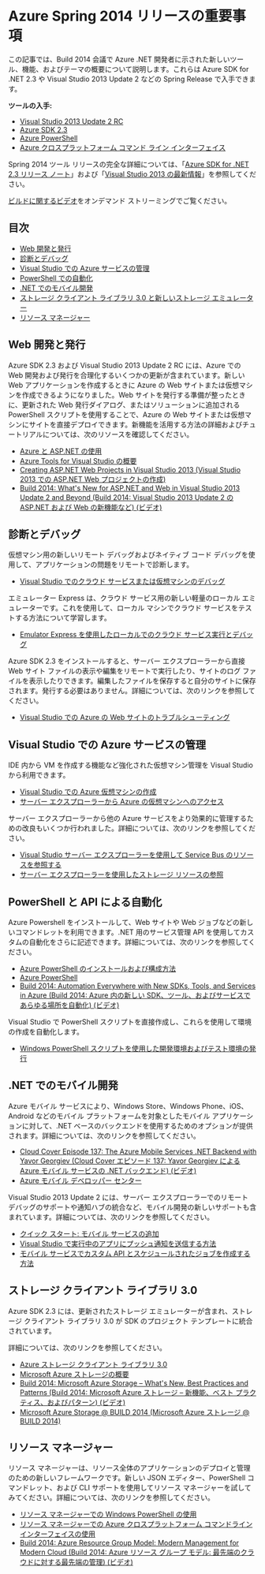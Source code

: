 <properties pageTitle="Azure Spring 2014 release highlights - .NET Dev Center" metaKeywords="azure .net sdk 2.3" description="Learn about the new tools and features available for Azure .NET developers." documentationCenter=".NET" title="Azure Spring 2014 release highlights" authors="mollybos" solutions="" manager="carolz" editor="mollybos" />

<tags ms.service="multiple" ms.workload="multiple" ms.tgt_pltfrm="na" ms.devlang="dotnet" ms.topic="article" ms.date="01/01/1900" ms.author="mollybos"></tags>

# Azure Spring 2014 リリースの重要事項

この記事では、Build 2014 会議で Azure .NET 開発者に示された新しいツール、機能、およびテーマの概要について説明します。これらは Azure SDK for .NET 2.3 や Visual Studio 2013 Update 2 などの Spring Release で入手できます。

**ツールの入手:**

-   [Visual Studio 2013 Update 2 RC][Visual Studio 2013 Update 2 RC]
-   [Azure SDK 2.3][Azure SDK 2.3]
-   [Azure PowerShell][Azure PowerShell]
-   [Azure クロスプラットフォーム コマンド ライン インターフェイス][Azure クロスプラットフォーム コマンド ライン インターフェイス]

Spring 2014 ツール リリースの完全な詳細については、「[Azure SDK for .NET 2.3 リリース ノート][Azure SDK for .NET 2.3 リリース ノート]」および「[Visual Studio 2013 の最新情報][Visual Studio 2013 の最新情報]」を参照してください。

[ビルドに関するビデオ][ビルドに関するビデオ]をオンデマンド ストリーミングでご覧ください。

## 目次

-   [Web 開発と発行][Web 開発と発行]
-   [診断とデバッグ][診断とデバッグ]
-   [Visual Studio での Azure サービスの管理][Visual Studio での Azure サービスの管理]
-   [PowerShell での自動化][PowerShell での自動化]
-   [.NET でのモバイル開発][.NET でのモバイル開発]
-   [ストレージ クライアント ライブラリ 3.0 と新しいストレージ エミュレーター][ストレージ クライアント ライブラリ 3.0 と新しいストレージ エミュレーター]
-   [リソース マネージャー][リソース マネージャー]

## <span id="webdeploy"></span></a>Web 開発と発行

Azure SDK 2.3 および Visual Studio 2013 Update 2 RC には、Azure での Web 開発および発行を合理化するいくつかの更新が含まれています。新しい Web アプリケーションを作成するときに Azure の Web サイトまたは仮想マシンを作成できるようになりました。Web サイトを発行する準備が整ったときに、更新された Web 発行ダイアログ、またはソリューションに追加される PowerShell スクリプトを使用することで、Azure の Web サイトまたは仮想マシンにサイトを直接デプロイできます。新機能を活用する方法の詳細およびチュートリアルについては、次のリソースを確認してください。

-   [Azure と ASP.NET の使用][Azure と ASP.NET の使用]
-   [Azure Tools for Visual Studio の概要][Azure Tools for Visual Studio の概要]
-   [Creating ASP.NET Web Projects in Visual Studio 2013 (Visual Studio 2013 での ASP.NET Web プロジェクトの作成)][Creating ASP.NET Web Projects in Visual Studio 2013 (Visual Studio 2013 での ASP.NET Web プロジェクトの作成)]
-   [Build 2014: What's New for ASP.NET and Web in Visual Studio 2013 Update 2 and Beyond (Build 2014: Visual Studio 2013 Update 2 の ASP.NET および Web の新機能など) (ビデオ)][Build 2014: What's New for ASP.NET and Web in Visual Studio 2013 Update 2 and Beyond (Build 2014: Visual Studio 2013 Update 2 の ASP.NET および Web の新機能など) (ビデオ)]

## <span id="diagnostics"></span></a>診断とデバッグ

仮想マシン用の新しいリモート デバッグおよびネイティブ コード デバッグを使用して、アプリケーションの問題をリモートで診断します。

-   [Visual Studio でのクラウド サービスまたは仮想マシンのデバッグ][Visual Studio でのクラウド サービスまたは仮想マシンのデバッグ]

エミュレーター Express は、クラウド サービス用の新しい軽量のローカル エミュレーターです。これを使用して、ローカル マシンでクラウド サービスをテストする方法について学習します。

-   [Emulator Express を使用したローカルでのクラウド サービス実行とデバッグ][Emulator Express を使用したローカルでのクラウド サービス実行とデバッグ]

Azure SDK 2.3 をインストールすると、サーバー エクスプローラーから直接 Web サイト ファイルの表示や編集をリモートで実行したり、サイトのログ ファイルを表示したりできます。編集したファイルを保存すると自分のサイトに保存されます。発行する必要はありません。詳細については、次のリンクを参照してください。

-   [Visual Studio での Azure の Web サイトのトラブルシューティング][Visual Studio での Azure の Web サイトのトラブルシューティング]

## <span id="service-management"></span></a>Visual Studio での Azure サービスの管理

IDE 内から VM を作成する機能など強化された仮想マシン管理を Visual Studio から利用できます。

-   [Visual Studio での Azure 仮想マシンの作成][Visual Studio での Azure 仮想マシンの作成]
-   [サーバー エクスプローラーから Azure の仮想マシンへのアクセス][サーバー エクスプローラーから Azure の仮想マシンへのアクセス]

サーバー エクスプローラーから他の Azure サービスをより効果的に管理するための改良もいくつか行われました。詳細については、次のリンクを参照してください。

-   [Visual Studio サーバー エクスプローラーを使用して Service Bus のリソースを参照する][Visual Studio サーバー エクスプローラーを使用して Service Bus のリソースを参照する]
-   [サーバー エクスプローラーを使用したストレージ リソースの参照][サーバー エクスプローラーを使用したストレージ リソースの参照]

## <span id="automation"></span></a>PowerShell と API による自動化

Azure Powershell をインストールして、Web サイトや Web ジョブなどの新しいコマンドレットを利用できます。.NET 用のサービス管理 API を使用してカスタムの自動化をさらに記述できます。詳細については、次のリンクを参照してください。

-   [Azure PowerShell のインストールおよび構成方法][Azure PowerShell のインストールおよび構成方法]
-   [Azure PowerShell][1]
-   [Build 2014: Automation Everywhere with New SDKs, Tools, and Services in Azure (Build 2014: Azure 内の新しい SDK、ツール、およびサービスであらゆる場所を自動化) (ビデオ)][Build 2014: Automation Everywhere with New SDKs, Tools, and Services in Azure (Build 2014: Azure 内の新しい SDK、ツール、およびサービスであらゆる場所を自動化) (ビデオ)]

Visual Studio で PowerShell スクリプトを直接作成し、これらを使用して環境の作成を自動化します。

-   [Windows PowerShell スクリプトを使用した開発環境およびテスト環境の発行][Windows PowerShell スクリプトを使用した開発環境およびテスト環境の発行]

## <span id="mobile"></span></a>.NET でのモバイル開発

Azure モバイル サービスにより、Windows Store、Windows Phone、iOS、Android などのモバイル プラットフォームを対象としたモバイル アプリケーションに対して、.NET ベースのバックエンドを使用するためのオプションが提供されます。詳細については、次のリンクを参照してください。

-   [Cloud Cover Episode 137: The Azure Mobile Services .NET Backend with Yavor Georgiev (Cloud Cover エピソード 137: Yavor Georgiev による Azure モバイル サービスの .NET バックエンド) (ビデオ)][Cloud Cover Episode 137: The Azure Mobile Services .NET Backend with Yavor Georgiev (Cloud Cover エピソード 137: Yavor Georgiev による Azure モバイル サービスの .NET バックエンド) (ビデオ)]
-   [Azure モバイル デベロッパー センター][Azure モバイル デベロッパー センター]

Visual Studio 2013 Update 2 には、サーバー エクスプローラーでのリモート デバッグのサポートや通知ハブの統合など、モバイル開発の新しいサポートも含まれています。詳細については、次のリンクを参照してください。

-   [クイック スタート: モバイル サービスの追加][クイック スタート: モバイル サービスの追加]
-   [Visual Studio で実行中のアプリにプッシュ通知を送信する方法][Visual Studio で実行中のアプリにプッシュ通知を送信する方法]
-   [モバイル サービスでカスタム API とスケジュールされたジョブを作成する方法][モバイル サービスでカスタム API とスケジュールされたジョブを作成する方法]

## <span id="storage"></span></a>ストレージ クライアント ライブラリ 3.0

Azure SDK 2.3 には、更新されたストレージ エミュレーターが含まれ、ストレージ クライアント ライブラリ 3.0 が SDK のプロジェクト テンプレートに統合されています。

詳細については、次のリンクを参照してください。

-   [Azure ストレージ クライアント ライブラリ 3.0][Azure ストレージ クライアント ライブラリ 3.0]
-   [Microsoft Azure ストレージの概要][Microsoft Azure ストレージの概要]
-   [Build 2014: Microsoft Azure Storage – What's New, Best Practices and Patterns (Build 2014: Microsoft Azure ストレージ – 新機能、ベスト プラクティス、およびパターン) (ビデオ)][Build 2014: Microsoft Azure Storage – What's New, Best Practices and Patterns (Build 2014: Microsoft Azure ストレージ – 新機能、ベスト プラクティス、およびパターン) (ビデオ)]
-   [Microsoft Azure Storage @ BUILD 2014 (Microsoft Azure ストレージ @ BUILD 2014)][Microsoft Azure Storage @ BUILD 2014 (Microsoft Azure ストレージ @ BUILD 2014)]

## <span id="arm"></span></a>リソース マネージャー

リソース マネージャーは、リソース全体のアプリケーションのデプロイと管理のための新しいフレームワークです。新しい JSON エディター、PowerShell コマンドレット、および CLI サポートを使用してリソース マネージャーを試してみてください。詳細については、次のリンクを参照してください。

-   [リソース マネージャーでの Windows PowerShell の使用][リソース マネージャーでの Windows PowerShell の使用]
-   [リソース マネージャーでの Azure クロスプラットフォーム コマンドライン インターフェイスの使用][リソース マネージャーでの Azure クロスプラットフォーム コマンドライン インターフェイスの使用]
-   [Build 2014: Azure Resource Group Model: Modern Management for Modern Cloud (Build 2014: Azure リソース グループ モデル: 最先端のクラウドに対する最先端の管理) (ビデオ)][Build 2014: Azure Resource Group Model: Modern Management for Modern Cloud (Build 2014: Azure リソース グループ モデル: 最先端のクラウドに対する最先端の管理) (ビデオ)]

  [Visual Studio 2013 Update 2 RC]: http://aka.ms/vs2013update2rc
  [Azure SDK 2.3]: http://www.windowsazure.com/ja-jp/downloads/
  [Azure PowerShell]: http://go.microsoft.com/?linkid=9811175
  [Azure クロスプラットフォーム コマンド ライン インターフェイス]: http://go.microsoft.com/?linkid=9828653
  [Azure SDK for .NET 2.3 リリース ノート]: http://go.microsoft.com/fwlink/p/?LinkId=393548
  [Visual Studio 2013 の最新情報]: http://go.microsoft.com/fwlink/?LinkId=272487
  [ビルドに関するビデオ]: http://go.microsoft.com/fwlink/?LinkId=394377&clcid=0x409
  [Web 開発と発行]: #webdeploy
  [診断とデバッグ]: #diagnostics
  [Visual Studio での Azure サービスの管理]: #service-management
  [PowerShell での自動化]: #automation
  [.NET でのモバイル開発]: #mobile
  [ストレージ クライアント ライブラリ 3.0 と新しいストレージ エミュレーター]: #storage
  [リソース マネージャー]: #arm
  [Azure と ASP.NET の使用]: http://azure.microsoft.com/ja-jp/documentation/articles/web-sites-dotnet-get-started/
  [Azure Tools for Visual Studio の概要]: http://msdn.microsoft.com/ja-jp/library/azure/ff687127.aspx
  [Creating ASP.NET Web Projects in Visual Studio 2013 (Visual Studio 2013 での ASP.NET Web プロジェクトの作成)]: http://asp.net/visual-studio/overview/2013/creating-web-projects-in-visual-studio
  [Build 2014: What's New for ASP.NET and Web in Visual Studio 2013 Update 2 and Beyond (Build 2014: Visual Studio 2013 Update 2 の ASP.NET および Web の新機能など) (ビデオ)]: http://channel9.msdn.com/Events/Build/2014/3-602
  [Visual Studio でのクラウド サービスまたは仮想マシンのデバッグ]: http://msdn.microsoft.com/ja-jp/library/azure/ff683670.aspx
  [Emulator Express を使用したローカルでのクラウド サービス実行とデバッグ]: http://msdn.microsoft.com/ja-jp/library/windowsazure/dn339018.aspx
  [Visual Studio での Azure の Web サイトのトラブルシューティング]: http://www.windowsazure.com/ja-jp/documentation/articles/web-sites-dotnet-troubleshoot-visual-studio
  [Visual Studio での Azure 仮想マシンの作成]: http://msdn.microsoft.com/ja-jp/library/windowsazure/dn569263.aspx
  [サーバー エクスプローラーから Azure の仮想マシンへのアクセス]: http://msdn.microsoft.com/ja-jp/library/windowsazure/jj131259.aspx
  [Visual Studio サーバー エクスプローラーを使用して Service Bus のリソースを参照する]: http://msdn.microsoft.com/ja-jp/library/windowsazure/jj149828.aspx
  [サーバー エクスプローラーを使用したストレージ リソースの参照]: http://msdn.microsoft.com/ja-jp/library/windowsazure/ff683677.aspx
  [Azure PowerShell のインストールおよび構成方法]: http://www.windowsazure.com/ja-jp/documentation/articles/install-configure-powershell/
  [1]: http://msdn.microsoft.com/ja-jp/library/windowsazure/jj156055.aspx
  [Build 2014: Automation Everywhere with New SDKs, Tools, and Services in Azure (Build 2014: Azure 内の新しい SDK、ツール、およびサービスであらゆる場所を自動化) (ビデオ)]: http://channel9.msdn.com/Events/Build/2014/3-621
  [Windows PowerShell スクリプトを使用した開発環境およびテスト環境の発行]: http://msdn.microsoft.com/ja-jp/library/windowsazure/dn642480.aspx
  [Cloud Cover Episode 137: The Azure Mobile Services .NET Backend with Yavor Georgiev (Cloud Cover エピソード 137: Yavor Georgiev による Azure モバイル サービスの .NET バックエンド) (ビデオ)]: http://channel9.msdn.com/Shows/Cloud+Cover/Episode-137-The-Azure-Mobile-Services-NET-Backend-with-Yavor-Georgiev
  [Azure モバイル デベロッパー センター]: /ja-jp/develop/mobile/
  [クイック スタート: モバイル サービスの追加]: http://msdn.microsoft.com/ja-jp/library/windows/apps/xaml/dn629482.aspx
  [Visual Studio で実行中のアプリにプッシュ通知を送信する方法]: http://msdn.microsoft.com/ja-jp/library/windows/apps/xaml/dn614131.aspx
  [モバイル サービスでカスタム API とスケジュールされたジョブを作成する方法]: http://msdn.microsoft.com/ja-jp/library/windows/apps/xaml/dn614130.aspx
  [Azure ストレージ クライアント ライブラリ 3.0]: http://go.microsoft.com/fwlink/?LinkId=394927
  [Microsoft Azure ストレージの概要]: /ja-jp/documentation/articles/storage-introduction/
  [Build 2014: Microsoft Azure Storage – What's New, Best Practices and Patterns (Build 2014: Microsoft Azure ストレージ – 新機能、ベスト プラクティス、およびパターン) (ビデオ)]: http://channel9.msdn.com/Events/Build/2014/3-628
  [Microsoft Azure Storage @ BUILD 2014 (Microsoft Azure ストレージ @ BUILD 2014)]: http://blogs.msdn.com/b/windowsazurestorage/archive/2014/04/08/microsoft-azure-storage-build-2014.aspx
  [リソース マネージャーでの Windows PowerShell の使用]: http://go.microsoft.com/fwlink/?LinkID=394767
  [リソース マネージャーでの Azure クロスプラットフォーム コマンドライン インターフェイスの使用]: /ja-jp/documentation/articles/xplat-cli-azure-resource-manager/
  [Build 2014: Azure Resource Group Model: Modern Management for Modern Cloud (Build 2014: Azure リソース グループ モデル: 最先端のクラウドに対する最先端の管理) (ビデオ)]: http://channel9.msdn.com/Events/Build/2014/2-607
